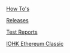 [How To's](wiki)

[Releases](https://github.com/input-output-hk/etc-client/releases)

[Test Reports](test_reports)

[IOHK Ethereum Classic](https://iohk.io/projects/ethereum-classic/)

